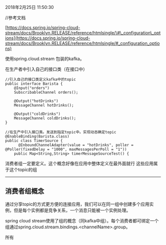 2018年2月25日 11:50:30

//参考文档

[https://docs.spring.io/spring-cloud-stream/docs/Brooklyn.RELEASE/reference/htmlsingle/\#\_configuration\_options](https://docs.spring.io/spring-cloud-stream/docs/Brooklyn.RELEASE/reference/htmlsingle/#_configuration_options)

使用spring.cloud.stream 包装的kafka。

在生产者中引入自己的接口类（在接口中）

```
//引入自己的接口类定义kafka中的topic
public interface Barista {
    @Input("orders")
    SubscribableChannel orders();

    @Output("hotDrinks")
    MessageChannel hotDrinks();

    @Output("coldDrinks")
    MessageChannel coldDrinks();
}
```

```
//在生产中引入接口类。发送到指定topic中。实现动态确定topic
@EnableBinding(Barista.class)
public class TimerSource {
      @InboundChannelAdapter(value = "hotDrinks", poller = @Poller(fixedDelay = "1000", maxMessagesPerPoll = "1"))
    public Map<String,String> timerMessageSourceTest() {
```

消费者组一定要定义。这个概念好像在应用中整体定义在最外面就行 这些应用属于这个topic的组

---

## 消费者组概念

通过分享topic的方式更方便的连接应用，我们可以在同一组中创建多个应用实例，但是每个实例都是竞争关系，一个消息只能被一个实例处理。

spring cloud stream使用了组的概念（同kafka中组）。每个消费者都可绑定一个组通过spring.cloud.stream.bindings.&lt;channelName&gt;.group。



所有



